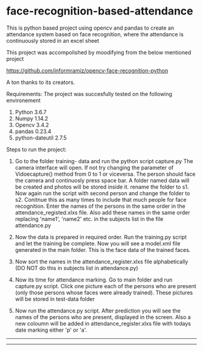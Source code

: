 # face-recognition-based-attendance
This is python based project using opencv and pandas to create an attendance system based on face recognition, where the attendance is continuously stored in an excel sheet

This project was accompolished by moodifying from the below mentioned project

https://github.com/informramiz/opencv-face-recognition-python


A ton thanks to its creators.

Requirements:
The project was succesfully tested on the following environement

1. Python 3.6.7
2. Numpy 1.14.2
3. Opencv 3.4.2
4. pandas 0.23.4
5. python-dateutil 2.7.5


Steps to run the project:

1. Go to the folder training- data and run the python script capture.py
        The camera interface will open. If not try changing the parameter of Vidoecapture() method from 0 to 1 or viceversa. The person should face the camera and continuosly press space bar. A folder named data will be created and photos will be stored inside it. rename the folder to s1. Now again run the script with second person and change the folder to s2. Conitnue this as many times to include that much people for face recognition. Enter the names of the persons in the same order in the attendance_registed.xlxs file. Also add these names in the same order replacing 'name1', 'name2' etc. in the subjects list in the file attendance.py
      
      
 2. Now the data is prepared in required order. Run the training.py script and let the training be complete. Now you will see a model.xml file generated in the main folder. This is the face data of the trained faces.
 
 3. Now sort the names in the attendance_register.xlxs file alphabetically (DO NOT do this in subjects list in attendance.py)
 
 
 4. Now its time for attendance marking. Go to main folder and run capture.py script. Click one picture each of the persons who are present (only those persons whose faces were already trained). These pictures will be stored in test-data folder
 
 5. Now run the attendance.py script. After prediction you will see the names of the persons who are present, displayed in the screen. Also a new coloumn will be added in attendance_register.xlxs file with todays date marking either 'p' or 'a'.
 
 _________________________________________________________________________________________________________________________________
 _________________________________________________________________________________________________________________________________

